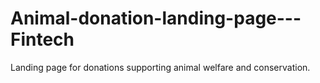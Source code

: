 # Animal-donation-landing-page---Fintech
Landing page for donations supporting animal welfare and conservation.
